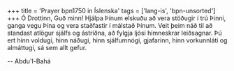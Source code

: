 +++
title = 'Prayer bpn1750 in Íslenska'
tags = ['lang-is', 'bpn-unsorted']
+++
Ó Drottinn, Guð minn! Hjálpa Þínum elskuðu að vera stöðugir í trú Þinni, ganga vegu Þína og vera staðfastir í málstað Þínum. Veit þeim náð til að standast atlögur sjálfs og ástríðna, að fylgja ljósi himneskrar leiðsagnar. Þú ert hinn voldugi, hinn náðugi, hinn sjálfumnógi, gjafarinn, hinn vor­kunnláti og almáttugi, sá sem allt gefur.

-- Abdu'l-Bahá
